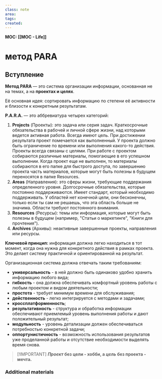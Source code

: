 ```yaml
---
class: note
area:
tags:
created:
---
```

**MOC: [[MOC - Life]]**

# метод PARA

## Вступление

**Метод PARA** — это система организации информации, основанная не на темах, а на **проектах и целях**.

Её основная идея: сортировать информацию по степени её активности и близости к конкретным результатам.

**P.A.R.A.** — это аббревиатура четырех категорий:

1.  **Projects** (Проекты): это задача или серия задач. Краткосрочные обязательства в рабочей и личной сфере жизни, над которыми ведется активная работа. Всегда имеют цель. При достижении результата проект помечается как выполненный. У проекта должно быть ограничение по времени или выполнения какого-то действия.  Проекты всегда связаны с целями. При работе с проектом собираются различные материалы, помогающие в его успешном выполнении. Когда проект еще не выполнен, то материалы собираются в его папке для быстрого доступа, по завершению проекта часть материалов, которые могут быть полезны в будущем переносятся в папке Resources.
2.  **Areas** (Направления): это сферы жизни, требующие поддержания определенного уровня. Долгосрочные обязательства, которые постоянно поддерживаются. Имеет стандарт, который необходимо поддерживать. У областей нет конечной цели, они бесконечны, только если ты сам не решаешь, что эта область больше не значима. Области требуют постоянного внимания.
3.  **Resources** (Ресурсы): темы или информация, которые могут быть полезны в будущем (например, "Статьи о маркетинге", "Книги для прочтения").
4.  **Archives** (Архивы): неактивные завершенные проекты, направления или ресурсы.

**Ключевой принцип:** информация должна легко находиться в тот момент, когда она нужна для конкретного действия в рамках проекта. Это делает систему практичной и ориентированной на результат.

Организационная система должна отвечать таким требованиям:
- **универсальность** - в ней должно быть одинаково удобно хранить информацию любого вида;
- **гибкость** - она должна обеспечивать комфортный уровень работы с любым проектом и видом деятельности;
- **простота** - требует минимум времени для обслуживания;
- **действенность** - легко интегрируется с методами и задачами;
- **кроссплатформенность**;
- **результативность** - структура и обработка информации обеспечивают приемлемый уровень выполнения работы и дают положительный результат;
- **модульность** - уровень детализации должен обеспечиваться потребностью конкретной задачи;
- **оппортунистичность** - возможность использования результатов уже проделанной работы и отсутствие необходимости выделять время снова.

> [!IMPORTANT] **_Проект_ без цели - хобби, а _цель_ без проекта - мечта.**






### Additional materials